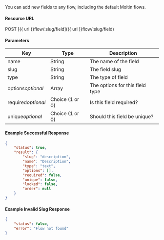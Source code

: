 <!--
@title Assign new field to a flow
@author Moltin Ltd
@description Assign a new field to a flow
@order 15.2.3

@sidebar 1
@family Flow/Field
@rate No
@auth Yes
@format JSON
@http POST
@version beta
-->
You can add new fields to any flow, including the default Moltin flows.

#### Resource URL
POST [{{ url }}flow/:slug/field]({{ url }}flow/:slug/field)

#### Parameters
Key | Type | Description
--- | ---- | -----------
name | String | The name of the field
slug | String | The field slug
type | String | The type of field
options*optional* | Array | The options for this field type
required*optional* | Choice (1 or 0) | Is this field required?
unique*optional* | Choice (1 or 0) | Should this field be unique?

<!--code-->
#### Example Successful Response
``` json
{
    "status": true,
    "result": {
        "slug": "description",
        "name": "Description",
        "type": "text",
        "options": [],
        "required": false,
        "unique": false,
        "locked": false,
        "order": null
    }
}
```

#### Example Invalid Slug Response
``` json
{
    "status": false,
    "error": "Flow not found"
}
```
<!--/code-->